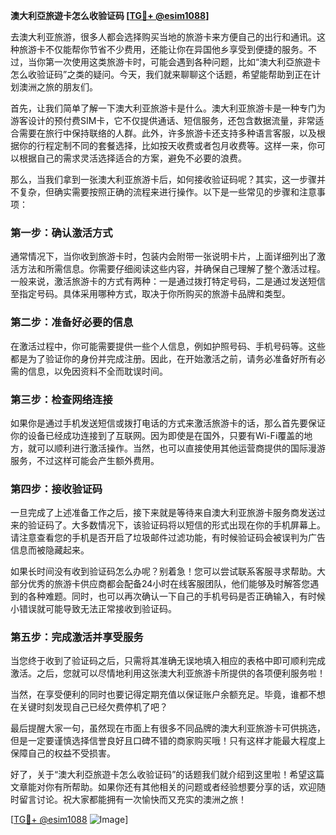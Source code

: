 **澳大利亞旅遊卡怎么收验证码 [[TG💪+ @esim1088](https://t.me/s/esim1088)]**

去澳大利亚旅游，很多人都会选择购买当地的旅游卡来方便自己的出行和通讯。这种旅游卡不仅能帮你节省不少费用，还能让你在异国他乡享受到便捷的服务。不过，当你第一次使用这类旅游卡时，可能会遇到各种问题，比如“澳大利亞旅遊卡怎么收验证码”之类的疑问。今天，我们就来聊聊这个话题，希望能帮助到正在计划澳洲之旅的朋友们。

首先，让我们简单了解一下澳大利亚旅游卡是什么。澳大利亚旅游卡是一种专门为游客设计的预付费SIM卡，它不仅提供通话、短信服务，还包含数据流量，非常适合需要在旅行中保持联络的人群。此外，许多旅游卡还支持多种语言客服，以及根据你的行程定制不同的套餐选择，比如按天收费或者包月收费等。这样一来，你可以根据自己的需求灵活选择适合的方案，避免不必要的浪费。

那么，当我们拿到一张澳大利亚旅游卡后，如何接收验证码呢？其实，这一步骤并不复杂，但确实需要按照正确的流程来进行操作。以下是一些常见的步骤和注意事项：

### 第一步：确认激活方式

通常情况下，当你收到旅游卡时，包装内会附带一张说明卡片，上面详细列出了激活方法和所需信息。你需要仔细阅读这些内容，并确保自己理解了整个激活过程。一般来说，激活旅游卡的方式有两种：一是通过拨打特定号码，二是通过发送短信至指定号码。具体采用哪种方式，取决于你所购买的旅游卡品牌和类型。

### 第二步：准备好必要的信息

在激活过程中，你可能需要提供一些个人信息，例如护照号码、手机号码等。这些都是为了验证你的身份并完成注册。因此，在开始激活之前，请务必准备好所有必需的信息，以免因资料不全而耽误时间。

### 第三步：检查网络连接

如果你是通过手机发送短信或拨打电话的方式来激活旅游卡的话，那么首先要保证你的设备已经成功连接到了互联网。因为即使是在国外，只要有Wi-Fi覆盖的地方，就可以顺利进行激活操作。当然，也可以直接使用其他运营商提供的国际漫游服务，不过这样可能会产生额外费用。

### 第四步：接收验证码

一旦完成了上述准备工作之后，接下来就是等待来自澳大利亚旅游卡服务商发送过来的验证码了。大多数情况下，该验证码将以短信的形式出现在你的手机屏幕上。请注意查看您的手机是否开启了垃圾邮件过滤功能，有时候验证码会被误判为广告信息而被隐藏起来。

如果长时间没有收到验证码怎么办呢？别着急！您可以尝试联系客服寻求帮助。大部分优秀的旅游卡供应商都会配备24小时在线客服团队，他们能够及时解答您遇到的各种难题。同时，也可以再次确认一下自己的手机号码是否正确输入，有时候小错误就可能导致无法正常接收到验证码。

### 第五步：完成激活并享受服务

当您终于收到了验证码之后，只需将其准确无误地填入相应的表格中即可顺利完成激活。之后，您就可以尽情地利用这张澳大利亚旅游卡所提供的各项便利服务啦！

当然，在享受便利的同时也要记得定期充值以保证账户余额充足。毕竟，谁都不想在关键时刻发现自己已经欠费停机了吧？

最后提醒大家一句，虽然现在市面上有很多不同品牌的澳大利亚旅游卡可供挑选，但是一定要谨慎选择信誉良好且口碑不错的商家购买哦！只有这样才能最大程度上保障自己的权益不受损害。

好了，关于“澳大利亞旅遊卡怎么收验证码”的话题我们就介绍到这里啦！希望这篇文章能对你有所帮助。如果你还有其他相关的问题或者经验想要分享的话，欢迎随时留言讨论。祝大家都能拥有一次愉快而又充实的澳洲之旅！

[[TG💪+ @esim1088](https://t.me/s/esim1088) ![Image](https://i.postimg.cc/4NQfJmqS/Snipaste-2025-05-13-00-14-12.png)]